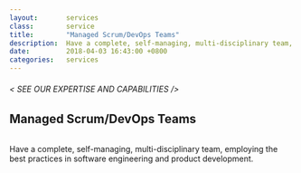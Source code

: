 ```yaml
---
layout:       services
class:        service
title:        "Managed Scrum/DevOps Teams"
description:  Have a complete, self-managing, multi-disciplinary team, employing the best practices in software engineering and product development.
date:         2018-04-03 16:43:00 +0800
categories:   services
---
```


<div id="serviceContent3" class="section-content">
  <div class="section-title">
    <H6>
      &lt; SEE OUR EXPERTISE AND CAPABILITIES /&gt;
    </H6>
    <H2>Managed Scrum/DevOps Teams</H2>
    <img class="bg" src="{{ "assets/images/title-services.png" | relative_url }}" alt="" />
  </div>
  <div class="row mb20">
    <div class="col-12">
      <p>Have a complete, self-managing, multi-disciplinary team, employing the best practices in software engineering and product development.</p>
    </div>
  </div>
</div> 
